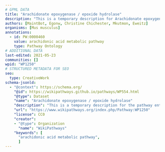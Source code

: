 ```yaml
---
# GPML DATA
title: "Arachidonate epoxygenase / epoxide hydrolase"
description: "This is a temporary description for Arachidonate epoxygenase / epoxide hydrolase"
authors: [MaintBot, Egonw, Christine Chichester, Mkutmon, Eweitz]
organisms: [Mus musculus]
annotations:
  - id: PW:0000460
    value: arachidonic acid metabolic pathway
    type: Pathway Ontology
# ADDITIONAL DATA
last-edited: 2021-05-23
communities: []
wpid: "WP1250"
# STRUCTURED METADATA FOR SEO
seo:
  type: CreativeWork
schema-jsonld:
  - "@context": https://schema.org/
    "@id": https://wikipathways.github.io/pathways/WP554.html
    "@type": Dataset
    "name": "Arachidonate epoxygenase / epoxide hydrolase"
    "description": "This is a temporary description for the pathway entitled: Arachidonate epoxygenase / epoxide hydrolase"
    "url": "https://www.wikipathways.org/index.php/Pathway:WP1250"
    "license": CC0
    "creator":
    - "@type": Organization
      "name": "WikiPathways"
    "keywords": [
      "arachidonic acid metabolic pathway",
      ]
---
```

